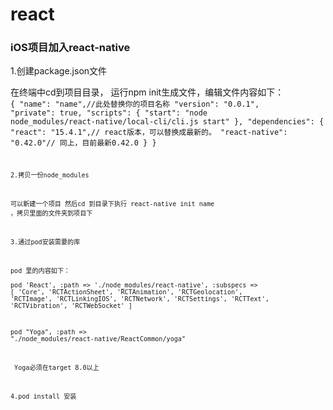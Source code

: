 # react   
### iOS项目加入react-native      

1.创建package.json文件       

在终端中cd到项目目录， 运行npm init生成文件，编辑文件内容如下：   
<code>{
  "name": "name",//此处替换你的项目名称
  "version": "0.0.1",
  "private": true,
  "scripts": {
    "start": "node node_modules/react-native/local-cli/cli.js start"
  },
  "dependencies": {
    "react": "15.4.1",// react版本，可以替换成最新的。
    "react-native": "0.42.0"// 同上，目前最新0.42.0
  }
}<code>

2.拷贝一份node_modules       

可以新建一个项目 然后cd 到目录下执行 react-native init name ，拷贝里面的文件夹到项目下     

3.通过pod安装需要的库       

pod 里的内容如下：  
pod 'React', :path => './node_modules/react-native', :subspecs => [
    'Core',
    'RCTActionSheet',
    'RCTAnimation',
    'RCTGeolocation',
    'RCTImage',
    'RCTLinkingIOS',
    'RCTNetwork',
    'RCTSettings',
    'RCTText',
    'RCTVibration',
    'RCTWebSocket'
  ]
 
  pod "Yoga", :path => "./node_modules/react-native/ReactCommon/yoga"
  
  Yoga必须在target 8.0以上
  
  4.pod install 安装


